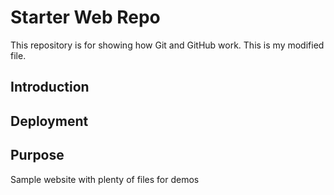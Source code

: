 # Starter Web Repo

This repository is for showing how Git and GitHub work. This is my modified file.

## Introduction

## Deployment


## Purpose

Sample website with plenty of files for demos